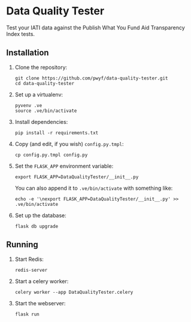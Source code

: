 # Data Quality Tester

Test your IATI data against the Publish What You Fund Aid Transparency
Index tests.

## Installation

1. Clone the repository:

    ```shell
    git clone https://github.com/pwyf/data-quality-tester.git
    cd data-quality-tester
    ```

2. Set up a virtualenv:

    ```shell
    pyvenv .ve
    source .ve/bin/activate
    ```

3. Install dependencies:

    ```shell
    pip install -r requirements.txt
    ```

4. Copy (and edit, if you wish) `config.py.tmpl`:

    ```shell
    cp config.py.tmpl config.py
    ```

5. Set the `FLASK_APP` environment variable:

    ```shell
    export FLASK_APP=DataQualityTester/__init__.py
    ```

    You can also append it to `.ve/bin/activate` with something like:

    ```shell
    echo -e '\nexport FLASK_APP=DataQualityTester/__init__.py' >> .ve/bin/activate
    ```

6. Set up the database:

    ```
    flask db upgrade
    ```

## Running

1. Start Redis:

    ```shell
    redis-server
    ```

2. Start a celery worker:

    ```shell
    celery worker --app DataQualityTester.celery
    ```

3. Start the webserver:

    ```shell
    flask run
    ```
